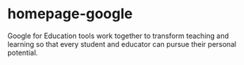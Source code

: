# homepage-google
Google for Education tools work together to transform teaching and learning so that every student and educator can pursue their personal potential.
